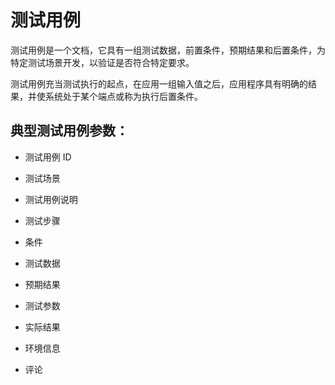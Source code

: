 # 测试用例

测试用例是一个文档，它具有一组测试数据，前置条件，预期结果和后置条件，为特定测试场景开发，以验证是否符合特定要求。

测试用例充当测试执行的起点，在应用一组输入值之后，应用程序具有明确的结果，并使系统处于某个端点或称为执行后置条件。

## 典型测试用例参数：

* 测试用例 ID

* 测试场景

* 测试用例说明

* 测试步骤

* 条件

* 测试数据

* 预期结果

* 测试参数

* 实际结果

* 环境信息

* 评论
